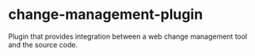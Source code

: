 change-management-plugin
========================

Plugin that provides integration between a web change management tool and the source code.
